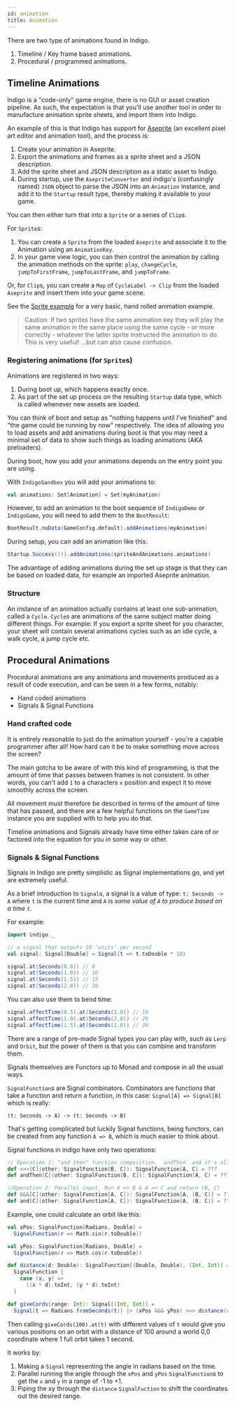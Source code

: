 ```yaml
---
id: animation
title: Animation
---
```


There are two type of animations found in Indigo.

1. Timeline / Key frame based animations.
1. Procedural / programmed animations.

## Timeline Animations

Indigo is a "code-only" game engine, there is no GUI or asset creation pipeline. As such, the expectation is that you'll use another tool in order to manufacture animation sprite sheets, and import them into Indigo.

An example of this is that Indigo has support for [Aseprite](https://www.aseprite.org/) (an excellent pixel art editor and animation tool), and the process is:

1. Create your animation in Aseprite.
1. Export the animations and frames as a sprite sheet and a JSON description.
1. Add the sprite sheet and JSON description as a static asset to Indigo.
1. During startup, use the `AsepriteConverter` and indigo's (confusingly named) `JSON` object to parse the JSON into an `Animation` instance, and add it to the `Startup` result type, thereby making it available to your game.

You can then either turn that into a `Sprite` or a series of `Clip`s.

For `Sprite`s:

1. You can create a `Sprite` from the loaded `Aseprite` and associate it to the Animation using an `AnimationKey`.
1. In your game view logic, you can then control the animation by calling the animation methods on the sprite: `play`, `changeCycle`, `jumpToFirstFrame`, `jumpToLastFrame`, and `jumpToFrame`.

Or, for `Clip`s, you can create a `Map` of `CycleLabel -> Clip` from the loaded `Aseprite` and insert them into your game scene.

See the [Sprite example](https://github.com/PurpleKingdomGames/indigo/blob/master/examples/sprite/src/main/scala/indigoexamples/SpriteExample.scala) for a very basic, hand rolled animation example.

>Caution: If two sprites have the same animation key they will play the same animation in the same place using the same cycle - or more correctly - whatever the latter sprite instructed the animation to do. This is very useful! ...but can also cause confusion.

### Registering animations (for `Sprite`s)

Animations are registered in two ways:

1. During boot up, which happens exactly once.
2. As part of the set up process on the resulting `Startup` data type, which is called whenever new assets are loaded.

You can think of boot and setup as "nothing happens until I've finished" and "the game could be running by now" respectively. The idea of allowing you to load assets and add animations during boot is that you may need a minimal set of data to show such things as loading animations (AKA preloaders).

During boot, how you add your animations depends on the entry point you are using.

With `IndigoSandbox` you will add your animations to:

```scala
val animations: Set[Animation] = Set(myAnimation)
```

However, to add an animation to the boot sequence of `IndigoDemo` or `IndigoGame`, you will need to add them to the `BootResult`:

```scala
BootResult.noData(GameConfig.default).addAnimations(myAnimation)
```

During setup, you can add an animation like this:

```scala
Startup.Success(()).addAnimations(spriteAndAnimations.animations)
```

The advantage of adding animations during the set up stage is that they can be based on loaded data, for example an imported Aseprite animation.

### Structure

An instance of an animation actually contains at least one sub-animation, called a `Cycle`. `Cycle`s are animations of the same subject matter doing different things. For example: If you export a sprite sheet for you character, your sheet will contain several animations cycles such as an idle cycle, a walk cycle, a jump cycle etc.

## Procedural Animations

Procedural animations are any animations and movements produced as a result of code execution, and can be seen in a few forms, notably:

- Hand coded animations
- Signals & Signal Functions

### Hand crafted code

It is entirely reasonable to just do the animation yourself - you're a capable programmer after all! How hard can it be to make something move across the screen?

The main gotcha to be aware of with this kind of programming, is that the amount of time that passes between frames is not consistent. In other words, you can't add `1` to a characters `x` position and expect it to move smoothly across the screen.

All movement must therefore be described in terms of the amount of time that has passed, and there are a few helpful functions on the `GameTime` instance you are supplied with to help you do that.

Timeline animations and Signals already have time either taken care of or factored into the equation for you in some way or other.

### Signals & Signal Functions

Signals in Indigo are pretty simplistic as Signal implementations go, and yet are extremely useful.

As a brief introduction to `Signal`s, a signal is a value of type: `t: Seconds -> A` where `t` is the current time and `A` is _some value of `A` to produce based on a time `t`_.

For example:

```scala
import indigo._

// a signal that outputs 10 'units' per second
val signal: Signal[Double] = Signal(t => t.toDouble * 10)

signal.at(Seconds(0.0)) // 0
signal.at(Seconds(1.0)) // 10
signal.at(Seconds(1.5)) // 15
signal.at(Seconds(2.0)) // 20
```

You can also use them to bend time:

```scala
signal.affectTime(0.5).at(Seconds(2.0)) // 10
signal.affectTime(1.0).at(Seconds(2.0)) // 20
signal.affectTime(1.5).at(Seconds(2.0)) // 30
```

There are a range of pre-made Signal types you can play with, such as `Lerp` and `Orbit`, but the power of them is that you can combine and transform them.

Signals themselves are Functors up to Monad and compose in all the usual ways.

`SignalFunction`s are Signal combinators. Combinators are functions that take a function and return a function, in this case: `Signal[A] => Signal[B]` which is really:

`(t: Seconds -> A) -> (t: Seconds -> B)`

That's getting complicated but luckily Signal functions, being functors, can be created from any function `A => B`, which is much easier to think about.

Signal functions in indigo have only two operations:

```scala
// Operation 1: "and then" function composition. `andThen` and it's alias `>>>`
def >>>[C](other: SignalFunction[B, C]): SignalFunction[A, C] = ???
def andThen[C](other: SignalFunction[B, C]): SignalFunction[A, C] = ???

//Operation 2: Parallel input. Run A => B & A => C and return (B, C)
def &&&[C](other: SignalFunction[A, C]): SignalFunction[A, (B, C)] = ???
def and[C](other: SignalFunction[A, C]): SignalFunction[A, (B, C)] = ???
```

Example, one could calculate an orbit like this:

```scala
val xPos: SignalFunction[Radians, Double] =
  SignalFunction(r => Math.sin(r.toDouble))

val yPos: SignalFunction[Radians, Double] =
  SignalFunction(r => Math.cos(r.toDouble))

def distance(d: Double): SignalFunction[(Double, Double), (Int, Int)] =
  SignalFunction {
    case (x, y) =>
      ((x * d).toInt, (y * d).toInt)
  }

def giveCords(range: Int): Signal[(Int, Int)] =
  Signal(t => Radians.fromSeconds(t)) |> (xPos &&& yPos) >>> distance(range)
```

Then calling `giveCords(100).at(t)` with different values of `t` would give you various positions on an orbit with a distance of 100 around a world 0,0 coordinate where 1 full orbit takes 1 second.

It works by:

1. Making a `Signal` representing the angle in radians based on the time.
2. Parallel running the angle through the `xPos` and `yPos` `SignalFunction`s to get the `x` and `y` in a range of -1 to +1.
3. Piping the xy through the `distance` `SignalFuction` to shift the coordinates out the desired range.
